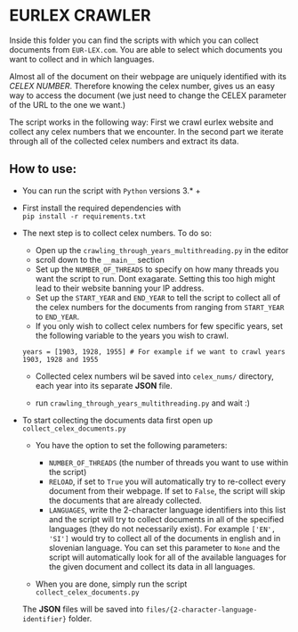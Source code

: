 # EURLEX CRAWLER

Inside this folder you can find the scripts with which you can collect documents from `EUR-LEX.com`. You are able to select which documents you want to collect and in which languages.

Almost all of the document on their webpage are uniquely identified with its *CELEX NUMBER*. Therefore knowing the celex number, gives us an easy way to access the document (we just need to change the CELEX parameter of the URL to the one we want.)

The script works in the following way: First we crawl eurlex website and collect any celex numbers that we encounter. In the second part we iterate through all of the collected celex numbers and extract its data.

## How to use:

- You can run the script with `Python` versions 3.* + 
- First install the required dependencies with   
`pip install -r requirements.txt`
- The next step is to collect celex numbers. To do so:
    - Open up the `crawling_through_years_multithreading.py` in the editor
    - scroll down to the `__main__` section
    - Set up the `NUMBER_OF_THREADS` to specify on how many threads you want the script to run. Dont exagarate. Setting this too high might lead to their website banning your IP address.
    - Set up the `START_YEAR` and `END_YEAR` to tell the script to collect all of the celex numbers for the documents from ranging from `START_YEAR` to `END_YEAR`.
    - If you only wish to collect celex numbers for few specific years, set the following variable to the years you wish to crawl.   
    ```
    years = [1903, 1928, 1955] # For example if we want to crawl years 1903, 1928 and 1955
    ```

    - Collected celex numbers wil be saved into `celex_nums/` directory, each year into its separate **JSON** file.

    - run `crawling_through_years_multithreading.py` and wait :)

- To start collecting the documents data first open up `collect_celex_documents.py`
    - You have the option to set the following parameters:
        - `NUMBER_OF_THREADS` (the number of threads you want to use within the script)
        - `RELOAD`, if set to `True` you will automatically try to re-collect every document from their webpage. If set to `False`, the script will skip the documents that are already collected.
        - `LANGUAGES`, write the 2-character language identifiers into this list and the script will try to collect documents in all of the specified languages (they do not necessarily exist). For example `['EN', 'SI']` would try to collect all of the documents in english and in slovenian language.
        You can set this parameter to `None` and the script will automatically look for all of the available languages for the given document and collect its data in all languages.
    
    - When you are done, simply run the script `collect_celex_documents.py`

    The **JSON** files will be saved into `files/{2-character-language-identifier}` folder.

